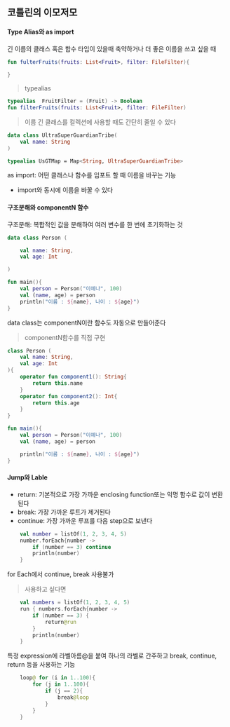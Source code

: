 ## 코틀린의 이모저모

#### Type Alias와 as import

긴 이름의 클래스 혹은 함수 타입이 있을때 축약하거나 더 좋은 이름을 쓰고 싶을 때

```kotlin
fun fulterFruits(fruits: List<Fruit>, filter: FileFilter){
    
}
```

> typealias
```kotlin
typealias  FruitFilter = (Fruit) -> Boolean
fun filterFruits(fruits: List<Fruit>, filter: FileFilter)
```

>이름 긴 클래스를 컬렉션에 사용할 때도 간단히 줄일 수 있다
```kotlin
data class UltraSuperGuardianTribe(
    val name: String
)

typealias UsGTMap = Map<String, UltraSuperGuardianTribe>
```

as import: 어떤 클래스나 함수를 임포트 할 때 이름을 바꾸는 기능

- import와 동시에 이름을 바꿀 수 있다

#### 구조분해와 componentN 함수
        
구조분해: 복합적인 값을 분해하여 여러 변수를 한 번에 초기화하는 것

```kotlin
data class Person (

    val name: String,
    val age: Int

)

fun main(){
    val person = Person("이예나", 100)
    val (name, age) = person
    println("이름 : ${name}, 나이 : ${age}")
}

```
data class는 componentN이란 함수도 자동으로 만들어준다

> componentN함수를 직접 구현
```kotlin
class Person (
    val name: String,
    val age: Int
){
    operator fun component1(): String{
        return this.name
    }
    operator fun component2(): Int{
        return this.age
    }
}

fun main(){
    val person = Person("이예나", 100)
    val (name, age) = person

    println("이름 : ${name}, 나이 : ${age}")
}

```

#### Jump와 Lable

- return: 기본적으로 가장 가까운 enclosing function또는 익명 함수로 값이 변환된다
- break: 가장 가까운 루트가 제거된다
- continue: 가장 가까운 루프를 다음 step으로 보낸다

```kotlin
    val number = listOf(1, 2, 3, 4, 5)
    number.forEach{number ->
        if (number == 3) continue
        println(number)
    }
```
for Each에서 continue, break 사용불가

>사용하고 싶다면
```kotlin
    val numbers = listOf(1, 2, 3, 4, 5)
    run { numbers.forEach{number ->
        if (number == 3) {
            return@run
        }
        println(number)
    }
```


특정 expression에 라벨아름@을 붙여 하나의 라벨로 간주하고 break, continue, return 등을 사용하는 기능

```kotlin
    loop@ for (i in 1..100){
        for (j in 1..100){
            if (j == 2){
                break@loop
            }
        }
    }
```